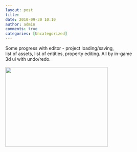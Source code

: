 ```yaml
---
layout: post
title:
date: 2010-09-30 10:10
author: admin
comments: true
categories: [Uncategorized]
---
```


Some progress with editor - project loading/saving, <br />list of assets, list of entities, property editing. All by in-game<br />3d ui with undo/redo. <br /><br /><a onblur="try {parent.deselectBloggerImageGracefully();} catch(e) {}" href="http://1.bp.blogspot.com/_LfYx03jjmdk/TKRiNlhk_OI/AAAAAAAAA_c/FMHzlJNHwJs/s1600/editor2.jpg"><img style="float:left; margin:0 10px 10px 0;cursor:pointer; cursor:hand;width: 320px; height: 250px;" src="http://1.bp.blogspot.com/_LfYx03jjmdk/TKRiNlhk_OI/AAAAAAAAA_c/FMHzlJNHwJs/s320/editor2.jpg" border="0" alt="" id="BLOGGER_PHOTO_ID_5522647028613840098" /></a><br />





